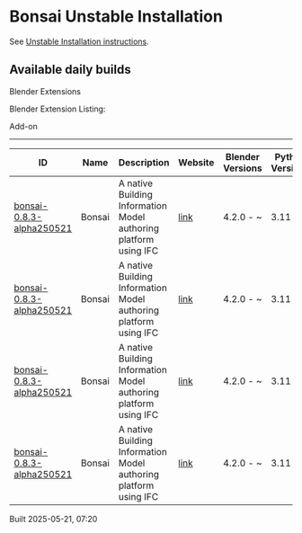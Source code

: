 # Bonsai Unstable Installation

See [Unstable Installation instructions](https://docs.bonsaibim.org/guides/development/installation.html#unstable-installation).

## Available daily builds

Blender Extensions


Blender Extension Listing:

Add-on

---

| ID | Name | Description | Website | Blender Versions | Python Versions | Platforms | Size |
| --- | --- | --- | --- | --- | --- | --- | --- |
| [bonsai-0.8.3-alpha250521](https://github.com/IfcOpenShell/IfcOpenShell/releases/download/bonsai-0.8.3-alpha2505210717/bonsai_py311-0.8.3-alpha250521-macos-arm64.zip?repository=https://raw.githubusercontent.com/IfcOpenShell/bonsai_unstable_repo/main/index.json&blender_version_min=4.2.0&platforms=macos-arm64&python_versions=3.11) | Bonsai | A native Building Information Model authoring platform using IFC | [link](https://bonsaibim.org/) | 4.2.0 - ~ | 3.11 | macos-arm64 | 102.9MB |
| [bonsai-0.8.3-alpha250521](https://github.com/IfcOpenShell/IfcOpenShell/releases/download/bonsai-0.8.3-alpha2505210717/bonsai_py311-0.8.3-alpha250521-macos-x64.zip?repository=https://raw.githubusercontent.com/IfcOpenShell/bonsai_unstable_repo/main/index.json&blender_version_min=4.2.0&platforms=macos-x64&python_versions=3.11) | Bonsai | A native Building Information Model authoring platform using IFC | [link](https://bonsaibim.org/) | 4.2.0 - ~ | 3.11 | macos-x64 | 101.5MB |
| [bonsai-0.8.3-alpha250521](https://github.com/IfcOpenShell/IfcOpenShell/releases/download/bonsai-0.8.3-alpha2505210717/bonsai_py311-0.8.3-alpha250521-windows-x64.zip?repository=https://raw.githubusercontent.com/IfcOpenShell/bonsai_unstable_repo/main/index.json&blender_version_min=4.2.0&platforms=windows-x64&python_versions=3.11) | Bonsai | A native Building Information Model authoring platform using IFC | [link](https://bonsaibim.org/) | 4.2.0 - ~ | 3.11 | windows-x64 | 83.3MB |
| [bonsai-0.8.3-alpha250521](https://github.com/IfcOpenShell/IfcOpenShell/releases/download/bonsai-0.8.3-alpha2505210717/bonsai_py311-0.8.3-alpha250521-linux-x64.zip?repository=https://raw.githubusercontent.com/IfcOpenShell/bonsai_unstable_repo/main/index.json&blender_version_min=4.2.0&platforms=linux-x64&python_versions=3.11) | Bonsai | A native Building Information Model authoring platform using IFC | [link](https://bonsaibim.org/) | 4.2.0 - ~ | 3.11 | linux-x64 | 109.6MB |

Built 2025-05-21, 07:20